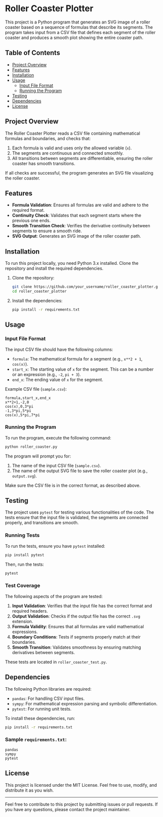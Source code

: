 # Roller Coaster Plotter

This project is a Python program that generates an SVG image of a roller coaster based on a sequence of formulas that describe its segments. The program takes input from a CSV file that defines each segment of the roller coaster and produces a smooth plot showing the entire coaster path.

## Table of Contents
- [Project Overview](#project-overview)
- [Features](#features)
- [Installation](#installation)
- [Usage](#usage)
  - [Input File Format](#input-file-format)
  - [Running the Program](#running-the-program)
- [Testing](#testing)
- [Dependencies](#dependencies)
- [License](#license)

## Project Overview

The Roller Coaster Plotter reads a CSV file containing mathematical formulas and boundaries, and checks that:
1. Each formula is valid and uses only the allowed variable (`x`).
2. The segments are continuous and connected smoothly.
3. All transitions between segments are differentiable, ensuring the roller coaster has smooth transitions.

If all checks are successful, the program generates an SVG file visualizing the roller coaster.

## Features
- **Formula Validation**: Ensures all formulas are valid and adhere to the required format.
- **Continuity Check**: Validates that each segment starts where the previous one ends.
- **Smooth Transition Check**: Verifies the derivative continuity between segments to ensure a smooth ride.
- **SVG Output**: Generates an SVG image of the roller coaster path.

## Installation

To run this project locally, you need Python 3.x installed. Clone the repository and install the required dependencies.

1. Clone the repository:
    ```sh
    git clone https://github.com/your_username/roller_coaster_plotter.git
    cd roller_coaster_plotter
    ```

2. Install the dependencies:
    ```sh
    pip install -r requirements.txt
    ```

## Usage

### Input File Format

The input CSV file should have the following columns:
- `formula`: The mathematical formula for a segment (e.g., `x**2 + 1`, `cos(x)`).
- `start_x`: The starting value of `x` for the segment. This can be a number or an expression (e.g., `-2`, `pi + 3`).
- `end_x`: The ending value of `x` for the segment.

Example CSV file (`sample.csv`):
```csv
formula,start_x,end_x
x**2+1,-2,0
cos(x),0,3*pi
-1,3*pi,5*pi
cos(x),5*pi,7*pi
```

### Running the Program

To run the program, execute the following command:

```sh
python roller_coaster.py
```

The program will prompt you for:
1. The name of the input CSV file (`sample.csv`).
2. The name of the output SVG file to save the roller coaster plot (e.g., `output.svg`).

Make sure the CSV file is in the correct format, as described above.

## Testing

The project uses `pytest` for testing various functionalities of the code. The tests ensure that the input file is validated, the segments are connected properly, and transitions are smooth.

### Running Tests

To run the tests, ensure you have `pytest` installed:

```sh
pip install pytest
```

Then, run the tests:

```sh
pytest
```

### Test Coverage

The following aspects of the program are tested:

1. **Input Validation**: Verifies that the input file has the correct format and required headers.
2. **Output Validation**: Checks if the output file has the correct `.svg` extension.
3. **Formula Validity**: Ensures that all formulas are valid mathematical expressions.
4. **Boundary Conditions**: Tests if segments properly match at their boundaries.
5. **Smooth Transition**: Validates smoothness by ensuring matching derivatives between segments.

These tests are located in `roller_coaster_test.py`.

## Dependencies

The following Python libraries are required:
- `pandas`: For handling CSV input files.
- `sympy`: For mathematical expression parsing and symbolic differentiation.
- `pytest`: For running unit tests.

To install these dependencies, run:

```sh
pip install -r requirements.txt
```

### Sample `requirements.txt`:
```
pandas
sympy
pytest
```

## License

This project is licensed under the MIT License. Feel free to use, modify, and distribute it as you wish.

---

Feel free to contribute to this project by submitting issues or pull requests. If you have any questions, please contact the project maintainer.

